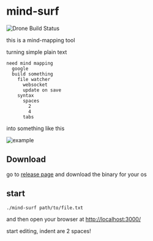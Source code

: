 # mind-surf

![Drone Build Status](https://github-drone.drailing.net/api/badges/cdreier/mind-surf/status.svg)

this is a mind-mapping tool

turning simple plain text

```
need mind mapping
  google
  build something
    file watcher
      websocket
      update on save
    syntax
      spaces
        2
        4
      tabs
```

into something like this

![example](https://github.com/cdreier/mind-surf/blob/master/readme/mind-surf.png?raw=true)

## Download

go to [release page](https://github.com/cdreier/mind-surf/releases/latest) and download the binary for your os

## start

`./mind-surf path/to/file.txt`

and then open your browser at [http://localhost:3000/](http://localhost:3000/)

start editing, indent are 2 spaces!